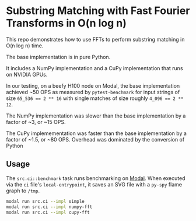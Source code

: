 # Substring Matching with Fast Fourier Transforms in O(n log n)

This repo demonstrates how to use FFTs to perform substring matching in O(n log n) time.

The base implementation is in pure Python.

It includes a NumPy implementation
and a CuPy implementation that runs on NVIDIA GPUs.

In our testing, on a beefy H100 node on Modal,
the base implementation achieved ~50 OPS as measured by `pytest-benchmark`
for input strings of size `65_536 == 2 ** 16`
with single matches of size roughly `4_096 == 2 ** 12`.

The NumPy implementation was slower than the base implementation by a factor of ~3,
or ~15 OPS.

The CuPy implemementation was faster than the base implementation by a factor of ~1.5,
or ~80 OPS.
Overhead was dominated by the conversion of Python

## Usage

The `src.ci::benchmark` task runs benchmarking on [Modal](https://modal.com).
When executed via the `ci` file's `local-entrypoint`,
it saves an SVG file with a `py-spy` flame graph to `/tmp`.

```bash
modal run src.ci --impl simple
modal run src.ci --impl numpy-fft
modal run src.ci --impl cupy-fft
```

